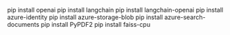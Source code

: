pip install openai
pip install langchain
pip install langchain-openai
pip install azure-identity
pip install azure-storage-blob
pip install azure-search-documents
pip install PyPDF2
pip install faiss-cpu
